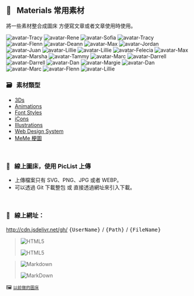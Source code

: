                               
## :art: &nbsp; Materials 常用素材
  將一些素材整合成圖床         方便寫文章或者文章使用時使用。


<p>
 <img src="https://api.dicebear.com/6.x/pixel-art-neutral/svg?seed=Tracy&backgroundType=solid&backgroundColor=56f070,56f070,762e71,762e71,transparent&backgroundRotation=137&rotate=53&scale=108&translateX=-9&translateY=5&radius=4&size=88" alt='avatar-Tracy' /> 
<img src="https://api.dicebear.com/6.x/pixel-art-neutral/svg?seed=Rene&backgroundType=solid&backgroundColor=ee1c03,ee1c03,f1da3e,f1da3e,transparent&backgroundRotation=83&rotate=115&scale=144&translateX=-5&translateY=-22&radius=4&size=88" alt='avatar-Rene' /> 
<img src="https://api.dicebear.com/6.x/pixel-art-neutral/svg?seed=Sofia&backgroundType=solid&backgroundColor=2cc5ee,2cc5ee,4a21c4,4a21c4,transparent&backgroundRotation=-352&rotate=7&scale=139&translateX=9&translateY=21&radius=4&size=88" alt='avatar-Sofia' /> 
<img src="https://api.dicebear.com/6.x/pixel-art-neutral/svg?seed=Tracy&backgroundType=solid&backgroundColor=e86eae,e86eae,2f28bd,2f28bd,transparent&backgroundRotation=-351&rotate=123&scale=154&translateX=-17&translateY=-21&radius=4&size=88" alt='avatar-Tracy' /> 
<img src="https://api.dicebear.com/6.x/pixel-art-neutral/svg?seed=Flenn&backgroundType=solid&backgroundColor=234396,234396,add988,add988,transparent&backgroundRotation=148&rotate=2&scale=151&translateX=26&translateY=5&radius=4&size=88" alt='avatar-Flenn' /> 
<img src="https://api.dicebear.com/6.x/pixel-art-neutral/svg?seed=Deann&backgroundType=solid&backgroundColor=faa230,faa230,62880d,62880d,transparent&backgroundRotation=-235&rotate=55&scale=145&translateX=20&translateY=-2&radius=4&size=88" alt='avatar-Deann' /> 
<img src="https://api.dicebear.com/6.x/pixel-art-neutral/svg?seed=Max&backgroundType=solid&backgroundColor=de9c08,de9c08,2345f3,2345f3,transparent&backgroundRotation=72&rotate=67&scale=81&translateX=10&translateY=14&radius=4&size=88" alt='avatar-Max' /> 
<img src="https://api.dicebear.com/6.x/pixel-art-neutral/svg?seed=Jordan&backgroundType=solid&backgroundColor=453096,453096,2ac94d,2ac94d,transparent&backgroundRotation=-29&rotate=54&scale=92&translateX=-25&translateY=12&radius=4&size=88" alt='avatar-Jordan' /> 
<img src="https://api.dicebear.com/6.x/pixel-art-neutral/svg?seed=Juan&backgroundType=solid&backgroundColor=97cb07,97cb07,415362,415362,transparent&backgroundRotation=236&rotate=58&scale=154&translateX=10&translateY=-3&radius=4&size=88" alt='avatar-Juan' /> 
<img src="https://api.dicebear.com/6.x/pixel-art-neutral/svg?seed=Lillie&backgroundType=solid&backgroundColor=307c95,307c95,cfd036,cfd036,transparent&backgroundRotation=228&rotate=92&scale=69&translateX=8&translateY=14&radius=4&size=88" alt='avatar-Lillie' /> 
<img src="https://api.dicebear.com/6.x/pixel-art-neutral/svg?seed=Lillie&backgroundType=solid&backgroundColor=96e2c9,96e2c9,2634ea,2634ea,transparent&backgroundRotation=-44&rotate=120&scale=106&translateX=22&translateY=-11&radius=4&size=88" alt='avatar-Lillie' /> 
<img src="https://api.dicebear.com/6.x/pixel-art-neutral/svg?seed=Felecia&backgroundType=solid&backgroundColor=db6630,db6630,3e09bc,3e09bc,transparent&backgroundRotation=26&rotate=62&scale=160&translateX=-27&translateY=10&radius=4&size=88" alt='avatar-Felecia' /> 
<img src="https://api.dicebear.com/6.x/pixel-art-neutral/svg?seed=Max&backgroundType=solid&backgroundColor=f2d627,f2d627,7ef974,7ef974,transparent&backgroundRotation=-230&rotate=2&scale=73&translateX=-18&translateY=12&radius=4&size=88" alt='avatar-Max' /> 
<img src="https://api.dicebear.com/6.x/pixel-art-neutral/svg?seed=Marsha&backgroundType=solid&backgroundColor=ae0d0d,ae0d0d,8e9221,8e9221,transparent&backgroundRotation=28&rotate=2&scale=101&translateX=15&translateY=-21&radius=4&size=88" alt='avatar-Marsha' /> 
<img src="https://api.dicebear.com/6.x/pixel-art-neutral/svg?seed=Tammy&backgroundType=solid&backgroundColor=f405c7,f405c7,37c021,37c021,transparent&backgroundRotation=148&rotate=5&scale=133&translateX=-22&translateY=-7&radius=4&size=88" alt='avatar-Tammy' /> 
<img src="https://api.dicebear.com/6.x/pixel-art-neutral/svg?seed=Marc&backgroundType=solid&backgroundColor=430ef0,430ef0,b50e64,b50e64,transparent&backgroundRotation=-159&rotate=106&scale=107&translateX=-14&translateY=17&radius=4&size=88" alt='avatar-Marc' /> 
<img src="https://api.dicebear.com/6.x/pixel-art-neutral/svg?seed=Darrell&backgroundType=solid&backgroundColor=ceca3c,ceca3c,92d6ba,92d6ba,transparent&backgroundRotation=96&rotate=114&scale=108&translateX=-16&translateY=-9&radius=4&size=88" alt='avatar-Darrell' /> 
<img src="https://api.dicebear.com/6.x/pixel-art-neutral/svg?seed=Darrell&backgroundType=solid&backgroundColor=a37757,a37757,1e43c1,1e43c1,transparent&backgroundRotation=160&rotate=66&scale=69&translateX=-16&translateY=-15&radius=4&size=88" alt='avatar-Darrell' /> 
<img src="https://api.dicebear.com/6.x/pixel-art-neutral/svg?seed=Dan&backgroundType=solid&backgroundColor=6d3e80,6d3e80,66ac3b,66ac3b,transparent&backgroundRotation=348&rotate=61&scale=92&translateX=-14&translateY=-10&radius=4&size=88" alt='avatar-Dan' /> 
<img src="https://api.dicebear.com/6.x/pixel-art-neutral/svg?seed=Margie&backgroundType=solid&backgroundColor=b26f00,b26f00,eb399c,eb399c,transparent&backgroundRotation=-333&rotate=40&scale=123&translateX=-28&translateY=21&radius=4&size=88" alt='avatar-Margie' /> 
<img src="https://api.dicebear.com/6.x/pixel-art-neutral/svg?seed=Dan&backgroundType=solid&backgroundColor=e4b989,e4b989,307bc2,307bc2,transparent&backgroundRotation=-354&rotate=45&scale=93&translateX=2&translateY=3&radius=4&size=88" alt='avatar-Dan' /> 
<img src="https://api.dicebear.com/6.x/pixel-art-neutral/svg?seed=Marc&backgroundType=solid&backgroundColor=538701,538701,aaacb1,aaacb1,transparent&backgroundRotation=-285&rotate=32&scale=133&translateX=14&translateY=18&radius=4&size=88" alt='avatar-Marc' /> 
<img src="https://api.dicebear.com/6.x/pixel-art-neutral/svg?seed=Flenn&backgroundType=solid&backgroundColor=bf57bd,bf57bd,b42b21,b42b21,transparent&backgroundRotation=169&rotate=33&scale=106&translateX=-1&translateY=20&radius=4&size=88" alt='avatar-Flenn' /> 
<img src="https://api.dicebear.com/6.x/pixel-art-neutral/svg?seed=Lillie&backgroundType=solid&backgroundColor=ff4597,ff4597,e77b82,e77b82,transparent&backgroundRotation=99&rotate=24&scale=147&translateX=10&translateY=-5&radius=4&size=88" alt='avatar-Lillie' />
  </p>

  ### :card_file_box: &nbsp; 素材類型
   * [3Ds][1]
   * [Animations][2]
   * [Font Styles][3] 
   * [iCons][4]
   * [Illustrations][5]
   * [Web Design System][6]
   * [MeMe 梗圖][7]
  
  [1]: images/3Ds            "3Ds"
  [2]: images/Animations     "Animations"
  [3]: images/FontStyles     "Font Styles"
  [4]: images/iCons          "iCons"
  [5]: images/Illustrations  "Illustrations"
  [6]: images/DesignSystem   "Web Design System"
  [7]: images/Ux-meme        "Ux-meme"

  &nbsp;


  ### :rocket: &nbsp; 線上圖床，使用 PicList 上傳
  * 上傳檔案只有 SVG、PNG、JPG 或者 WEBP。
  * 可以透過 Git 下載整包 或 直接透過網址來引入下載。

  &nbsp;

  ### :link: &nbsp; **線上網址**：
  http://cdn.jsdelivr.net/gh/ <big> `{UserName}` </big> / <big> `{Path}` </big> / <big> `{FileName}` </big>


  > ![HTML5](https://img.shields.io/badge/html5-%23E34F26.svg?style=for-the-badge&logo=html5&logoColor=white)
  > 
  > ![HTML5](https://cdn.jsdelivr.net/gh/Barry028/materials/dist/images/Html-windows.svg)


  > ![Markdown](https://img.shields.io/badge/markdown-%23000000.svg?style=for-the-badge&logo=markdown&logoColor=white)
  > 
  > ![MarkDown](https://cdn.jsdelivr.net/gh/Barry028/materials/dist/images/MarkDown-windows.svg)
  

  🖼️  <small> [以前做的圖床](https://codepen.io/barry199002/full/KKojxXX/13341a19a81088f2e3546004117a64e4) </small>
    




<!--  
✖️  :heavy_multiplication_x:  ➕ :heavy_plus_sign: top
top ➖ :heavy_minus_sign:  ➗ :heavy_division_sign: top
top ♾️  :infinity:    
⚠️  :warning:  🚫  :no_entry_sign: top
  ‼️  :bangbang:  ⁉️  :interrobang: top
top ❓ :question:  ❔ :grey_question: top
top ❕ :grey_exclamation:  ❗ :exclamation:
:heavy_exclamation_mark:  top
top 〰️  :wavy_dash:   x
💱 :currency_exchange: 💲 :heavy_dollar_sign:
🔙  :back:  🔚 :end: top
top 🔛 :on:  🔜 :soon:  top
top 🔝 :top:     top

💬 :speech_balloon:
👁️‍🗨️ :eye_speech_bubble:
🗨️  :left_speech_bubble:
💭 :thought_balloon:
🗯️ :right_anger_bubble:
🤖 :robot:
👋 :wave:
👌 :ok_hand:
✌️  :v:
👈 :point_left:
👉 :point_right:
👆 :point_up_2:
🖕 :fu:
👍 :+1:
🌍 :earth_africa:
🌎 :earth_americas:
🌏 :earth_asia:
🌐 :globe_with_meridians:
🗺️  :world_map:
🌁 :foggy:
🌃 :night_with_stars:
🏙️ :cityscape:
🌄 :sunrise_over_mountains:
🌅 :sunrise:
🌆 :city_sunset:
🌇 :city_sunrise:
🌉 :bridge_at_night:
🗾 :japan:
🌌 :milky_way:
🌠  :stars:
⭐ :star:  top
🌟 :star2:
🎈 :balloon:
🎟️ :tickets:
🎮 :video_game:
🎯 :dart:
🪀 :yo_yo:
🎁 :gift:
🎉 :tada:
🏆 :trophy:
🧭 :compass:
🍪 :cookie:
⌛ :hourglass:
⏳ :hourglass_flowing_sand:
⌚ :watch:
⏰ :alarm_clock:
⏱️  :stopwatch:
🚀 :rocket:
🖼️  :framed_picture:
📟 :pager:
📠 :fax:
📱 :iphone:
📲 :calling:
💻 :computer:
🖱️  :computer_mouse:
🖲️  :trackball:
📔 :notebook_with_decorative_cover:
📚 :books:
📓 :notebook:
🔖 :bookmark:
📑 :bookmark_tabs:
🏷️  :label:
📰 :newspaper:
📜 :scroll:
📒 :ledger:
🧾 :receipt: 💹 :chart:
📤 :outbox_tray:
✉️  :envelope:  📧 :e-mail:
📨 :incoming_envelope: 📩 :envelope_with_arrow:
📤 :outbox_tray: 📥 :inbox_tray:
📦 :package: 📫 :mailbox:  📪  :mailbox_closed:  📬 :mailbox_with_mail:
✏️  :pencil2:
📝 :memo:  📅 :date:  📆 :calendar:
💼 :briefcase: 📁 :file_folder:  📂 :open_file_folder:  🗂️  :card_index_dividers:
🗒️  :spiral_notepad:  🗓️  :spiral_calendar:
📇 :card_index:
:chart_with_upwards_trend:
📉 :chart_with_downwards_trend:
📊 :bar_chart:
📋 :clipboard:
📌 :pushpin:
📍 :round_pushpin:
📎 :paperclip:
🖇️  :paperclips:
📏 :straight_ruler:
📐 :triangular_ruler:
✂️  :scissors:
🗃️  :card_file_box:
🗄️  :file_cabinet:
🗑️  :wastebasket:
🧺 :basket:
🔒 :lock:  🔓 :unlock:  ☑️  :ballot_box_with_check: ✔️  :heavy_check_mark:
🧻 :roll_of_paper:  ⭕  :o:  ❌  :x:  ✅  :white_check_mark:  ❎ :negative_squared_cross_mark:
©️  :copyright: ®️  :registered:  ™️  :tm:
---
:card_index:
:bulb:
:memo:
:card_file_box:
:iphone:
:mag:
:label:
:page_facing_up:
:technologist:
:pencil2:

:money_
<kbd>
<img src="https://api.dicebear.com/6.x/pixel-art/svg?scale=160&rotate=60&backgroundType=gradientLinear&backgroundRotation=0         360         240         210&backgroundColor=c0aede         d1d4f9         ffdfbf         ffd5dc         transparent         b6e3f4&radius=6 alt=avatar width=88 />
</kbd>

<kbd>
<img src="https://api.dicebear.com/6.x/pixel-art/svg?seed=Snowball&scale=175&rotate=80&backgroundRotation=0         360         240         210&randomizeIds=true&backgroundColor=A5EBFF         FFF9E9         C7FFCA         ffd5dc         72C0AE&radius=6&mood[] alt=avatar width=88 />
</kbd>

<kbd>
<img src="https://api.dicebear.com/6.x/pixel-art/svg?&scale=160&rotate=40&backgroundRotation=0         360         240         210&randomizeIds=true&backgroundColor=A5EBFF         FFF9E9         C7FFCA         ffd5dc         72C0AE&radius=6&mood[] alt=avatar width=88 />
</kbd>

<kbd>
<img src="https://api.dicebear.com/6.x/pixel-art/svg?seed=Luna&scale=160&rotate=200&backgroundRotation=0         360         240         210&randomizeIds=true&backgroundColor=A5EBFF         FFF9E9         C7FFCA         ffd5dc         72C0AE&radius=6&mood[] alt=avatar width=88 />
</kbd>

<kbd>
  <img src="https://api.dicebear.com/6.x/pixel-art/svg?seed=Boo&scale=160&rotate=45&backgroundType=gradientLinear&backgroundRotation=0         360         240         210&randomizeIds=true&backgroundColor=A5EBFF         FFF9E9         C7FFCA         ffd5dc         72C0AE&radius=6&mood[] alt=avatar width=88 />
</kbd>

<kbd>
  <img src="https://api.dicebear.com/6.x/bottts/svg?seed=Mittens&radius=6 alt=avatar width=88 />
</kbd>

<kbd>
<img src="https://api.dicebear.com/6.x/bottts/svg?seed=Oliver&radius=6 alt=avatar width=88 />
</kbd>

<kbd>
<img src="https://api.dicebear.com/6.x/bottts/svg?seed=Kiki&radius=6 alt=avatar width=88 />
</kbd>

<kbd>
<img src="https://api.dicebear.com/6.x/bottts/svg?seed=Tinkerbell&radius=6 alt=avatar width=88 />
</kbd>

<kbd>
<img src="https://api.dicebear.com/6.x/bottts/svg?seed=Midnight&radius=6 alt=avatar width=88 />
</kbd>

<kbd>
<img src="https://api.dicebear.com/6.x/bottts/svg?seed=George&radius=6 alt=avatar width=88 />
</kbd>

<kbd>
<img src="https://api.dicebear.com/6.x/bottts/svg?seed=Sassy&radius=6 alt=avatar width=88 />
</kbd>

<kbd>
<img src="https://api.dicebear.com/6.x/avataaars-neutral/svg?seed=Whiskers&radius=6 alt=avatar width=88 />
</kbd>

<kbd>
<img src="https://api.dicebear.com/6.x/avataaars-neutral/svg?seed=Bear&radius=6 alt=avatar width=88 />
</kbd>

<kbd>
<img src="https://api.dicebear.com/6.x/avataaars-neutral/svg?seed=Daisy&radius=6 alt=avatar width=88 />
</kbd>

<kbd>
 <img src="https://api.dicebear.com/6.x/avataaars-neutral/svg?seed=Max&radius=6 alt=avatar width=88 />
</kbd>

<kbd>
<img src="https://api.dicebear.com/6.x/avataaars-neutral/svg?seed=Abby&radius=6 alt=avatar width=88 />
</kbd>

![]("https://api.dicebear.com/6.x/pixel-art-neutral/svg?seed=A&backgroundColor=b6e3f4&scale=120&rotate=30&radius=6&size=120)
![]("https://api.dicebear.com/6.x/pixel-art-neutral/svg?seed=B&backgroundColor=c0aede&scale=160&rotate=125&radius=6&size=120)
![]("https://api.dicebear.com/6.x/pixel-art-neutral/svg?seed=C&backgroundColor=DEB664&scale=110&rotate=55&radius=6&size=120)
![]("https://api.dicebear.com/6.x/pixel-art-neutral/svg?seed=D&backgroundColor=64C9DE&scale=145&rotate=180&radius=6&size=120)
![]("https://api.dicebear.com/6.x/pixel-art-neutral/svg?seed=E&backgroundColor=A77762&scale=125&rotate=325&radius=6&size=120)
![]("https://api.dicebear.com/6.x/pixel-art-neutral/svg?seed=F&backgroundColor=b6e3f4&scale=120&rotate=30&radius=6&size=120)
![]("https://api.dicebear.com/6.x/pixel-art-neutral/svg?seed=G&backgroundColor=32E97C&scale=160&rotate=125&radius=6&size=120)  <br/>
![]("https://api.dicebear.com/6.x/pixel-art-neutral/svg?seed=H&backgroundColor=B72225&scale=110&rotate=55&radius=6&size=120)
![]("https://api.dicebear.com/6.x/pixel-art-neutral/svg?seed=I&backgroundColor=64C9DE&scale=145&rotate=180&radius=6&size=120)
![]("https://api.dicebear.com/6.x/pixel-art-neutral/svg?seed=J&backgroundColor=22B7B4&scale=125&rotate=325&radius=6&size=120)
![]("https://api.dicebear.com/6.x/pixel-art-neutral/svg?seed=I&backgroundColor=381FF1&scale=145&rotate=180&radius=6&size=120)
![]("https://api.dicebear.com/6.x/pixel-art-neutral/svg?seed=J&backgroundColor=D8F11F&scale=125&rotate=325&radius=6&size=120)
![]("https://api.dicebear.com/6.x/pixel-art-neutral/svg?seed=I&backgroundColor=F4B518&scale=145&rotate=180&radius=6&size=120)
![]("https://api.dicebear.com/6.x/pixel-art-neutral/svg?seed=J&backgroundColor=FDF151&scale=125&rotate=325&radius=6&size=120)

![HTML5]("https://img.shields.io/badge/html5-%23E34F26.svg?style=for-the-badge&logo=html5&logoColor=white)  
``` html
<img src="https://cdn.jsdelivr.net/gh/Barry028/materials/images/Animations/BarrYUFO.svg  alt=BarrY UFO />
```      

![Markdown]("https://img.shields.io/badge/markdown-%2660000.svg?style=for-the-badge&logo=markdown&logoColor=white)
``` markdown
![Barry]("https://cdn.jsdelivr.net/gh/Barry028/materials/images/Animations/BarrYUFO.svg)  
``` 
 
 -->  
